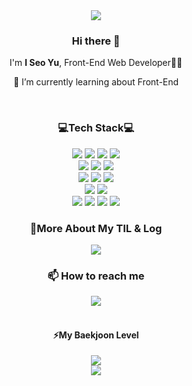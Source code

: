 <!--
**yuiseo/yuiseo** is a ✨ _special_ ✨ repository because its `README.md` (this file) appears on your GitHub profile.

Here are some ideas to get you started:

- 🔭 I’m currently working on ...
- 🌱 I’m currently learning ...
- 👯 I’m looking to collaborate on ...
- 🤔 I’m looking for help with ...
- 💬 Ask me about ...
- 📫 How to reach me: ...
- 😄 Pronouns: ...
- ⚡ Fun fact: ...
-->

<div align="center">
<img src="https://capsule-render.vercel.app/api?type=waving&color=0:4282f4,100:f3e5f4&height=260&section=header&text=Welcome,%20I%20Seo's%20GitHub😊&fontSize=50&fontColor=ffffff" />
<h3>Hi there 👋</h3>
<p>I'm <b>I Seo Yu</b>, Front-End Web Developer👩‍💻</p>
<p>🌱 I’m currently learning about Front-End</p>
<br/>


<h3>💻Tech Stack💻</h3>
<img src="https://img.shields.io/badge/Python-3776AB?style=for-the-badge&logo=python&logoColor=white"/>
<img src="https://img.shields.io/badge/JavaScript-F7DF1E?style=for-the-badge&logo=JavaScript&logoColor=white"/>
<img src="https://img.shields.io/badge/HTML5-E34F26?style=for-the-badge&logo=HTML5&logoColor=white"/>
<img src="https://img.shields.io/badge/CSS3-1572B6?style=for-the-badge&logo=CSS3&logoColor=white"/>
<br/>
<img src="https://img.shields.io/badge/React.js-61DAFB?style=for-the-badge&logo=React&logoColor=white"/>
<img src="https://img.shields.io/badge/Next.js-000000?style=for-the-badge&logo=Next.js&logoColor=white"/>
<img src="https://img.shields.io/badge/Vue.js-4FC08D?style=for-the-badge&logo=Vue.js&logoColor=white"/>
<br/>
<img src="https://img.shields.io/badge/MUI-007FFF?style=for-the-badge&logo=MUI&logoColor=white"/>
<img src="https://img.shields.io/badge/bootstrap-7952B3?style=for-the-badge&logo=bootstrap&logoColor=white"/>
<img src="https://img.shields.io/badge/styled components-DB7093?style=for-the-badge&logo=styled-components&logoColor=white"/>
<br/>
<img src="https://img.shields.io/badge/Django-092E20?style=for-the-badge&logo=Django&logoColor=white"/>
<img src="https://img.shields.io/badge/Postman-FF6C37?style=for-the-badge&logo=postman&logoColor=white">
<br/>
<img src="https://img.shields.io/badge/Jira-0052CC?style=for-the-badge&logo=jira&logoColor=white"/>
<img src="https://img.shields.io/badge/Git-F05032?style=for-the-badge&logo=git&logoColor=white">
<img src="https://img.shields.io/badge/Notion-000000?style=for-the-badge&logo=notion&logoColor=white"/>
<img src="https://img.shields.io/badge/Figma-F24E1E?style=for-the-badge&logo=figma&logoColor=white"/>


<br />
<h3>💬More About My TIL & Log</h3>
<a href="https://luminous24.tistory.com" target="_blank">
<img src="https://img.shields.io/badge/TECH Blog-4282f4?style=for-the-badge&logo=GitHub Sponsors&logoColor=white"/>
</a>
<h3>📫 How to reach me</h3>
<a href="https://mail.google.com/mail/?view=cm&amp;fs=1&amp;to=oesiu24@gmail.com" target="_blank">
<img src="https://img.shields.io/badge/Gmail-f3e5f4?style=for-the-badge&logo=Gmail&logoColor=white"/>
</a>
<br />
<br />
<h4>⚡My Baekjoon Level</h4>
<img src="http://mazassumnida.wtf/api/v2/generate_badge?boj=oesiu24" />
<br />
<img src="https://capsule-render.vercel.app/api?type=waving&color=20:b0c4de,100:f3e5f4&height=200&reversal=true&section=footer" />
</div>
